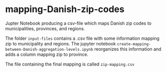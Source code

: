 # mapping-Danish-zip-codes
Jupter Notebook producing a csv-file which maps Danish zip codes to municipalities, provinces, and regions.

The folder ```input-files``` contains a .csv file with some information mapping zip to municipality and regions.
The jupyter notebook ```create-mapping-between-Danish-aggregation-levels.ipynb``` reorganizes this information and adds a column mapping zip to province.

The file containing the final mapping is called ```zip-mapping.csv```

